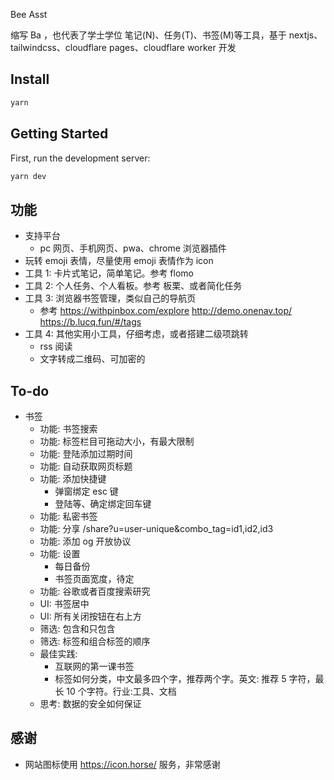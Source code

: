 Bee Asst

缩写 Ba ，也代表了学士学位
笔记(N)、任务(T)、书签(M)等工具，基于 nextjs、tailwindcss、cloudflare pages、cloudflare worker 开发

## Install

```bash
yarn
```

## Getting Started

First, run the development server:

```bash
yarn dev
```

## 功能

- 支持平台
  - pc 网页、手机网页、pwa、chrome 浏览器插件
- 玩转 emoji 表情，尽量使用 emoji 表情作为 icon
- 工具 1: 卡片式笔记，简单笔记。参考 flomo
- 工具 2: 个人任务、个人看板。参考 板栗、或者简化任务
- 工具 3: 浏览器书签管理，类似自己的导航页
  - 参考 https://withpinbox.com/explore http://demo.onenav.top/ https://b.lucq.fun/#/tags
- 工具 4: 其他实用小工具，仔细考虑，或者搭建二级项跳转
  - rss 阅读
  - 文字转成二维码、可加密的

## To-do

- 书签
  - 功能: 书签搜索
  - 功能: 标签栏目可拖动大小，有最大限制
  - 功能: 登陆添加过期时间
  - 功能: 自动获取网页标题
  - 功能: 添加快捷键
    - 弹窗绑定 esc 键
    - 登陆等、确定绑定回车键
  - 功能: 私密书签
  - 功能: 分享 /share?u=user-unique&combo_tag=id1,id2,id3
  - 功能: 添加 og 开放协议
  - 功能: 设置
    - 每日备份
    - 书签页面宽度，待定
  - 功能: 谷歌或者百度搜索研究
  - UI: 书签居中
  - UI: 所有关闭按钮在右上方
  - 筛选: 包含和只包含
  - 筛选: 标签和组合标签的顺序
  - 最佳实践:
    - 互联网的第一课书签
    - 标签如何分类，中文最多四个字，推荐两个字。英文: 推荐 5 字符，最长 10 个字符。行业:工具、文档
  - 思考: 数据的安全如何保证

## 感谢

- 网站图标使用 https://icon.horse/ 服务，非常感谢
